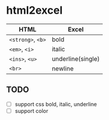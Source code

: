 # html2excel

| HTML              | Excel             |
| ----------------- | ----------------- |
| `<strong>`, `<b>` | bold              |
| `<em>`, `<i>`     | italic            |
| `<ins>`, `<u>`    | underline(single) |
| `<br>`            | newline           |

## TODO

- [ ] support css bold, italic, underline
- [ ] support color
